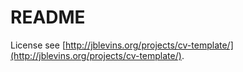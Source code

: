 # README

License see [http://jblevins.org/projects/cv-template/](http://jblevins.org/projects/cv-template/).
